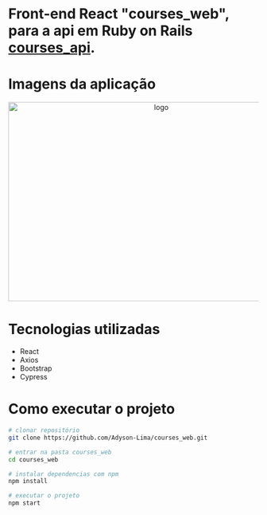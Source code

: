 # Front-end React "courses_web", para a api em Ruby on Rails <a href="">courses_api</a>.

# Imagens da aplicação
<p align="center"><img src="" alt="logo" width="600" height="400"></p>

# Tecnologias utilizadas

- React
- Axios
- Bootstrap
- Cypress

# Como executar o projeto

```bash
# clonar repositório
git clone https://github.com/Adyson-Lima/courses_web.git

# entrar na pasta courses_web
cd courses_web

# instalar dependencias com npm
npm install

# executar o projeto
npm start
```
